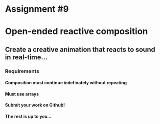# Assignment #9

# Open-ended reactive composition

## Create a creative animation that reacts to sound in real-time… 

### Requirements

#### Composition must continue indefinately without repeating

#### Must use arrays

#### Submit your work on Github!

#### The rest is up to you…

